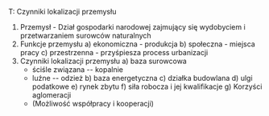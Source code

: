 T: Czynniki lokalizacji przemysłu

1. Przemysł - Dział gospodarki narodowej zajmujący się wydobyciem i przetwarzaniem surowców naturalnych
2. Funkcje przemysłu
	a) ekonomiczna - produkcja
	b) społeczna - miejsca pracy
	c) przestrzenna - przyśpiesza process urbanizacji
3. Czynniki lokalizacji przemysłu
	a) baza surowcowa
	- ściśle związana -- kopalnie
	- luźne -- odzież
	b) baza energetyczna
	c) działka budowlana
	d) ulgi podatkowe
	e) rynek zbytu
	f) siła robocza i jej kwalifikacje
	g) Korzyści aglomeracji
	- (Możliwość współpracy i kooperacji)
